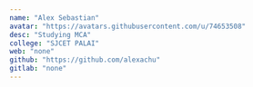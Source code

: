 ```yaml
---
name: "Alex Sebastian"
avatar: "https://avatars.githubusercontent.com/u/74653508"
desc: "Studying MCA"
college: "SJCET PALAI"
web: "none"
github: "https://github.com/alexachu"
gitlab: "none"
---
```

